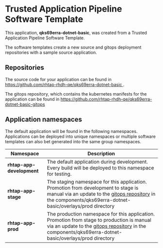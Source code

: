 # Trusted Application Pipeline Software Template

This application, **qks69erra-dotnet-basic**, was created from a Trusted Application Pipeline Software Template.

The software templates create a new source and gitops deployment repositories with a sample source application. 

## Repositories

The source code for your application can be found in [https://github.com/rhtap-rhdh-qe/qks69erra-dotnet-basic ](https://github.com/rhtap-rhdh-qe/qks69erra-dotnet-basic ).
 
The gitops repository, which contains the kubernetes manifests for the application can be found in 
[https://github.com/rhtap-rhdh-qe/qks69erra-dotnet-basic-gitops ](https://github.com/rhtap-rhdh-qe/qks69erra-dotnet-basic-gitops ) 

## Application namespaces 

The default application will be found in the following namespaces. Applications can be deployed into unique namespaces or multiple software templates can also bet generated into the same group namespaces.  

|  Namespace   |  Description   |  
| -------- | -------- |   
| **rhtap-app-development** | The default application during development. Every build will be deployed to this namespace for testing. | 
| **rhtap-app-stage** | The staging namespace for this application. Promotion from development to stage is manual via an update to the [gitops repository](https://github.com/rhtap-rhdh-qe/qks69erra-dotnet-basic-gitops ) in the components/qks69erra-dotnet-basic/overlays/prod directory |  
| **rhtap-app-prod** | The production namespace for this application. Promotion from stage to production is manual via an update to the [gitops repository](https://github.com/rhtap-rhdh-qe/qks69erra-dotnet-basic-gitops ) in the components/qks69erra-dotnet-basic/overlays/prod directory | 